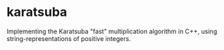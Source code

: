 # karatsuba
 Implementing the Karatsuba "fast" multiplication algorithm in C++, using string-representations of positive integers.
